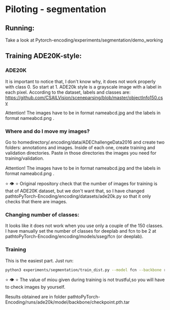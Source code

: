 # Piloting - segmentation


## Running:

 Take a look at Pytorch-encoding/experiments/segmentation/demo_working
 

## Training ADE20K-style:

### ADE20K

 It is important to notice that, I don't know why, it does not work properly with class 0. So start at 1. ADE20k style is a grayscale image with a label in each pixel. According to the dataset, labels and classes are: https://github.com/CSAILVision/sceneparsing/blob/master/objectInfo150.csv

 Attention! The images have to be in format nameabcd.jpg and the labels in format nameabcd.png .


### Where and do I move my images?

 Go to homedirectory/.encoding/data/ADEChallengeData2016 and create two folders: annotations and images. Inside of each one, create training and validation directories. Paste in those directories the images you need for training/validation.

 Attention! The images have to be in format nameabcd.jpg and the labels in format nameabcd.png .

 :star: :eye: :star: Original repository check that the number of images for training is that of ADE20K dataset, but we don't want that, so I have changed pathtoPyTorch-Encoding/encoding/datasets/ade20k.py so that it only checks that there are images.



### Changing number of classes:

 It looks like it does not work when you use only a couple of the 150 classes. I have manually set the number of classes for deeplab and fcn to be 2 at pathtoPyTorch-Encoding/encoding/models/sseg/fcn (or deeplab).


### Training

 This is the easiest part. Just run:

```bash
python3 experiments/segmentation/train_dist.py --model fcn --backbone resnest50 --aux --se-loss --lr=0.001
```

 :star: :eye: :star: The value of miou given during training is not trustful,so you will have to check images by yourself.

 Results obtained are in folder pathtoPyTorch-Encoding/runs/ade20k/model/backbone/checkpoint.pth.tar
